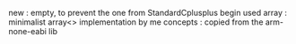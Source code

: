 new : empty, to prevent the one from StandardCplusplus begin used
array : minimalist array<> implementation by me
concepts : copied from the arm-none-eabi lib
